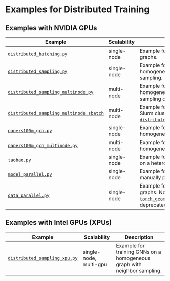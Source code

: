 # Examples for Distributed Training

## Examples with NVIDIA GPUs

| Example                                                                          | Scalability | Description                                                                                                                                                                         |
| -------------------------------------------------------------------------------- | ----------- | ----------------------------------------------------------------------------------------------------------------------------------------------------------------------------------- |
| [`distributed_batching.py`](./distributed_batching.py)                             | single-node | Example for training GNNs on multiple graphs.                                                                                                                                       |
| [`distributed_sampling.py`](./distributed_sampling.py)                             | single-node | Example for training GNNs on a homogeneous graph with neighbor sampling.                                                                                                            |
| [`distributed_sampling_multinode.py`](./distributed_sampling_multinode.py)         | multi-node  | Example for training GNNs on a homogeneous graph with neighbor sampling on multiple nodes.                                                                                          |
| [`distributed_sampling_multinode.sbatch`](./distributed_sampling_multinode.sbatch) | multi-node  | Example for submitting a training job to a Slurm cluster using [`distributed_sampling_multi_node.py`](./distributed_sampling_multinode.py).py`.                                                                                |
| [`papers100m_gcn.py`](./papers100m_gcn.py)                                         | single-node | Example for training GNNs on a homogeneous graph.                                                                                                                                   |
| [`papers100m_gcn_multinode.py`](./papers100m_gcn_multinode.py)                     | multi-node  | Example for training GNNs on a homogeneous graph on multiple nodes.                                                                                                                 |
| [`taobao.py`](./taobao.py)                                                         | single-node | Example for training link prediction GNNs on a heterogeneous graph.                                                                                                                                 |
| [`model_parallel.py`](./model_parallel.py)                                         | single-node | Example for model parallelism by manually placing layers on each GPU.                                                                                                               |
| [`data_parallel.py`](./data_parallel.py)                                           | single-node | Example for training GNNs on multiple graphs. Note that [`torch_geometric.nn.DataParallel`](https://pytorch-geometric.readthedocs.io/en/latest/modules/nn.html#torch_geometric.nn.data_parallel.DataParallel) is deprecated and [discouraged](https://github.com/pytorch/pytorch/issues/65936). |

## Examples with Intel GPUs (XPUs)

| Example                                                      | Scalability            | Description                                                              |
| ------------------------------------------------------------ | ---------------------- | ------------------------------------------------------------------------ |
| [`distributed_sampling_xpu.py`](./distributed_sampling_xpu.py) | single-node, multi-gpu | Example for training GNNs on a homogeneous graph with neighbor sampling. |
